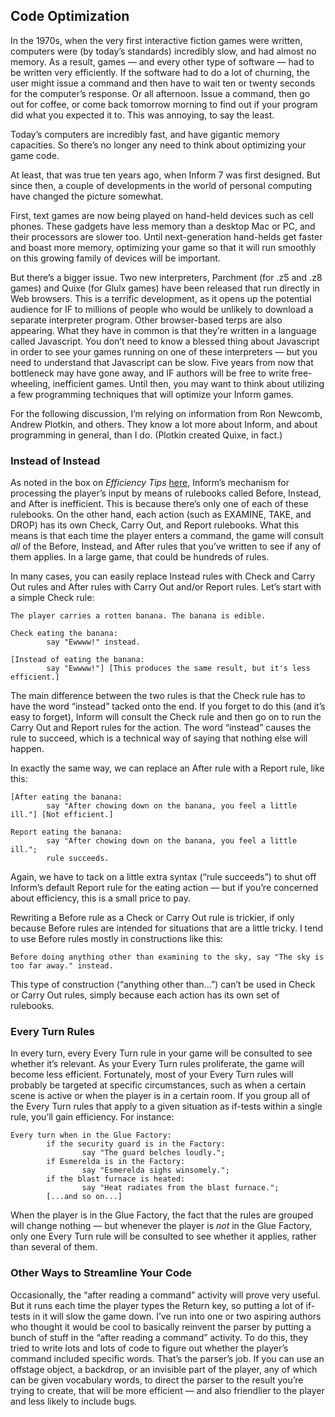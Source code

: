 ## Code Optimization

In the 1970s, when the very first interactive fiction games were written, computers were (by today’s standards) incredibly slow, and had almost no memory. As a result, games — and every other type of software — had to be written very efficiently. If the software had to do a lot of churning, the user might issue a command and then have to wait ten or twenty seconds for the computer’s response. Or all afternoon. Issue a command, then go out for coffee, or come back tomorrow morning to find out if your program did what you expected it to. This was annoying, to say the least.

Today’s computers are incredibly fast, and have gigantic memory capacities. So there’s no longer any need to think about optimizing your game code.

At least, that was true ten years ago, when Inform 7 was first designed. But since then, a couple of developments in the world of personal computing have changed the picture somewhat.

First, text games are now being played on hand-held devices such as cell phones. These gadgets have less memory than a desktop Mac or PC, and their processors are slower too. Until next-generation hand-helds get faster and boast more memory, optimizing your game so that it will run smoothly on this growing family of devices will be important.

But there’s a bigger issue. Two new interpreters, Parchment (for .z5 and .z8 games) and Quixe (for Glulx games) have been released that run directly in Web browsers. This is a terrific development, as it opens up the potential audience for IF to millions of people who would be unlikely to download a separate interpreter program. Other browser-based terps are also appearing. What they have in common is that they’re written in a language called Javascript. You don’t need to know a blessed thing about Javascript in order to see your games running on one of these interpreters — but you need to understand that Javascript can be slow. Five years from now that bottleneck may have gone away, and IF authors will be free to write free-wheeling, inefficient games. Until then, you may want to think about utilizing a few programming techniques that will optimize your Inform games.

For the following discussion, I’m relying on information from Ron Newcomb, Andrew Plotkin, and others. They know a lot more about Inform, and about programming in general, than I do. (Plotkin created Quixe, in fact.)

### Instead of Instead

As noted in the box on _Efficiency Tips_ [here](../chapter_4_actions/action_processing.md#action-processing), Inform’s mechanism for processing the player’s input by means of rulebooks called Before, Instead, and After is inefficient. This is because there’s only one of each of these rulebooks. On the other hand, each action (such as EXAMINE, TAKE, and DROP) has its own Check, Carry Out, and Report rulebooks. What this means is that each time the player enters a command, the game will consult _all_ of the Before, Instead, and After rules that you’ve written to see if any of them applies. In a large game, that could be hundreds of rules.

In many cases, you can easily replace Instead rules with Check and Carry Out rules and After rules with Carry Out and/or Report rules. Let’s start with a simple Check rule:

```inform7
The player carries a rotten banana. The banana is edible.

Check eating the banana:
        say "Ewwww!" instead.

[Instead of eating the banana:
        say "Ewwww!"] [This produces the same result, but it's less efficient.]
```

The main difference between the two rules is that the Check rule has to have the word “instead” tacked onto the end. If you forget to do this (and it’s easy to forget), Inform will consult the Check rule and then go on to run the Carry Out and Report rules for the action. The word “instead” causes the rule to succeed, which is a technical way of saying that nothing else will happen.

In exactly the same way, we can replace an After rule with a Report rule, like this:

```inform7
[After eating the banana:
        say "After chowing down on the banana, you feel a little ill."] [Not efficient.]

Report eating the banana:
        say "After chowing down on the banana, you feel a little ill.";
        rule succeeds.
```

Again, we have to tack on a little extra syntax (“rule succeeds”) to shut off Inform’s default Report rule for the eating action — but if you’re concerned about efficiency, this is a small price to pay.

Rewriting a Before rule as a Check or Carry Out rule is trickier, if only because Before rules are intended for situations that are a little tricky. I tend to use Before rules mostly in constructions like this:

```inform7
Before doing anything other than examining to the sky, say "The sky is too far away." instead.
```

This type of construction (“anything other than...”) can’t be used in Check or Carry Out rules, simply because each action has its own set of rulebooks.

### Every Turn Rules

In every turn, every Every Turn rule in your game will be consulted to see whether it’s relevant. As your Every Turn rules proliferate, the game will become less efficient. Fortunately, most of your Every Turn rules will probably be targeted at specific circumstances, such as when a certain scene is active or when the player is in a certain room. If you group all of the Every Turn rules that apply to a given situation as if-tests within a single rule, you’ll gain efficiency. For instance:

```inform7
Every turn when in the Glue Factory:
        if the security guard is in the Factory:
                say "The guard belches loudly.";
        if Esmerelda is in the Factory:
                say "Esmerelda sighs winsomely.";
        if the blast furnace is heated:
                say "Heat radiates from the blast furnace.";
        [...and so on...]
```

When the player is in the Glue Factory, the fact that the rules are grouped will change nothing — but whenever the player is _not_ in the Glue Factory, only one Every Turn rule will be consulted to see whether it applies, rather than several of them.

### Other Ways to Streamline Your Code

Occasionally, the “after reading a command” activity will prove very useful. But it runs each time the player types the Return key, so putting a lot of if-tests in it will slow the game down. I’ve run into one or two aspiring authors who thought it would be cool to basically reinvent the parser by putting a bunch of stuff in the “after reading a command” activity. To do this, they tried to write lots and lots of code to figure out whether the player’s command included specific words. That’s the parser’s job. If you can use an offstage object, a backdrop, or an invisible part of the player, any of which can be given vocabulary words, to direct the parser to the result you’re trying to create, that will be more efficient — and also friendlier to the player and less likely to include bugs.

